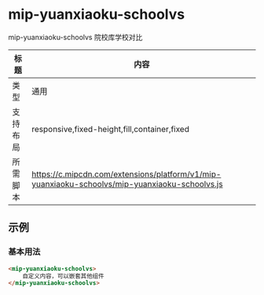 # mip-yuanxiaoku-schoolvs

mip-yuanxiaoku-schoolvs 院校库学校对比

标题|内容
----|----
类型|通用
支持布局|responsive,fixed-height,fill,container,fixed
所需脚本|https://c.mipcdn.com/extensions/platform/v1/mip-yuanxiaoku-schoolvs/mip-yuanxiaoku-schoolvs.js

## 示例

### 基本用法
```html
<mip-yuanxiaoku-schoolvs>
    自定义内容，可以嵌套其他组件
</mip-yuanxiaoku-schoolvs>
```


